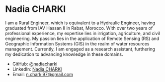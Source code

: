 # Nadia CHARKI
I am a Rural Engineer, which is equivalent to a Hydraulic Engineer, having graduated from IAV Hassan II in Rabat, Morocco. With over two years of professional experience, my expertise lies in irrigation, agriculture, and civil engineering. My passion lies in the application of Remote Sensing (RS) and Geographic Information Systems (GIS) in the realm of water resources management. Currently, I am engaged as a research assistant, furthering my dedication to advancing knowledge in these domains.

* GitHub: [@nadiacharki](https://github.com/nadiacharki)
* LinkedIn: [Nadia CHARKI](https://www.linkedin.com/in/nadia-charki-b10a36185/)
* Email: n.charki97@gmail.com


